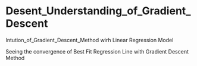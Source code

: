# Desent_Understanding_of_Gradient_Descent
Intution_of_Gradient_Descent_Method wirh Linear Regression Model

Seeing the convergence of Best Fit Regression Line with Gradient Descent Method
